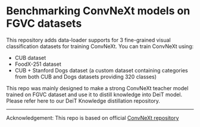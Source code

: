 # Benchmarking ConvNeXt models on FGVC datasets

This repository adds data-loader supports for 3 fine-grained visual classification datasets for training ConvNeXt. You can train ConvNeXt using:
<ul>
  <li>
    CUB dataset
  </li>
    <li>
    FoodX-251 dataset
  </li>
    <li>
    CUB + Stanford Dogs dataset (a custom dataset containing categories from both CUB and Dogs datasets providing 320 classes)
    </li>
  </ul>

This repo was mainly designed to make a strong ConvNeXt teacher model trained on FGVC dataset and use it to distill knowledge into DeiT model. Please refer here to our DeiT Knowledge distillation repository.

--- 
Acknowledgement:
This repo is based on official [ConvNeXt repository](https://github.com/facebookresearch/ConvNeXt)

